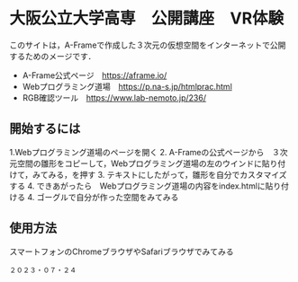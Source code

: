 # 大阪公立大学高専　公開講座　VR体験

このサイトは，A-Frameで作成した３次元の仮想空間をインターネットで公開するためのメージです．

- A-Frame公式ページ　https://aframe.io/
- Webプログラミング道場　https://p.na-s.jp/htmlprac.html
- RGB確認ツール　https://www.lab-nemoto.jp/236/

## 開始するには

1.Webプログラミング道場のページを開く
2. A-Frameの公式ページから　３次元空間の雛形をコピーして，Webプログラミング道場の左のウインドに貼り付けて，みてみる，を押す
3. テキストにしたがって，雛形を自分でカスタマイズする
4. できあがったら　Webプログラミング道場の内容をindex.htmlに貼り付ける
4. ゴーグルで自分が作った空間をみてみる

## 使用方法

スマートフォンのChromeブラウザやSafariブラウザでみてみる

```Date
２０２３・０７・２４
